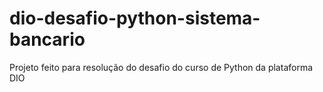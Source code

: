 # dio-desafio-python-sistema-bancario
Projeto feito para resolução do desafio do curso de Python da plataforma DIO
